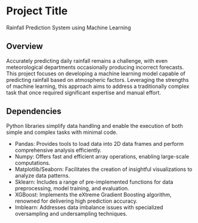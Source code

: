 # Project Title
Rainfall Prediction System using Machine Learning

## Overview
Accurately predicting daily rainfall remains a challenge, with even meteorological departments occasionally producing incorrect forecasts. This project focuses on developing a machine learning model capable of predicting rainfall based on atmospheric factors. Leveraging the strengths of machine learning, this approach aims to address a traditionally complex task that once required significant expertise and manual effort.

## Dependencies

Python libraries simplify data handling and enable the execution of both simple and complex tasks with minimal code.

* Pandas: Provides tools to load data into 2D data frames and perform comprehensive analysis efficiently.
* Numpy: Offers fast and efficient array operations, enabling large-scale computations.
* Matplotlib/Seaborn: Facilitates the creation of insightful visualizations to analyze data patterns.
* Sklearn: Includes a range of pre-implemented functions for data preprocessing, model training, and evaluation.
* XGBoost: Implements the eXtreme Gradient Boosting algorithm, renowned for delivering high prediction accuracy.
* Imblearn: Addresses data imbalance issues with specialized oversampling and undersampling techniques.
